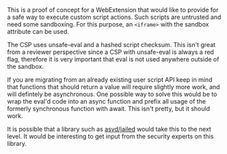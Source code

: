 This is a proof of concept for a WebExtension that would like to provide for a safe way to execute
custom script actions. Such scripts are untrusted and need some sandboxing. For this purpose, an
`<iframe>` with the sandbox attribute can be used. 

The CSP uses unsafe-eval and a hashed script checksum. This isn't great from a reviewer perspective
since a CSP with unsafe-eval is always a red flag, therefore it is very important that eval is not
used anywhere outside of the sandbox.

If you are migrating from an already existing user script API keep in mind that functions that
should return a value will require slightly more work, and will defintely be asynchronous. One
possible way to solve this would be to wrap the eval'd code into an async function and prefix all
usage of the formerly synchronous function with await. This isn't pretty, but it should work.

It is possible that a library such as [asvd/jailed](https://github.com/asvd/jailed) would take this
to the next level. It would be interesting to get input from the security experts on this library.
